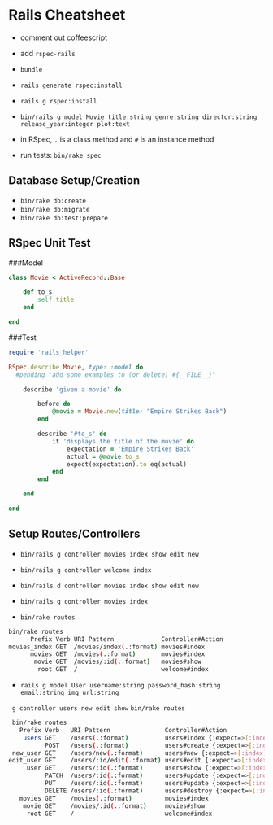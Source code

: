 # Rails Cheatsheet

- comment out coffeescript
- add `rspec-rails`

- `bundle`

- `rails generate rspec:install`
- `rails g rspec:install`

- `bin/rails g model Movie title:string genre:string director:string release_year:integer plot:text`

- in RSpec, `.` is a class method and `#` is an instance method

- run tests: `bin/rake spec`

## Database Setup/Creation
- `bin/rake db:create`
- `bin/rake db:migrate`
- `bin/rake db:test:prepare`

## RSpec Unit Test

###Model
```ruby
class Movie < ActiveRecord::Base

	def to_s
		self.title
	end

end
```

###Test
```ruby
require 'rails_helper'

RSpec.describe Movie, type: :model do
  #pending "add some examples to (or delete) #{__FILE__}"

	describe 'given a movie' do

		before do
			@movie = Movie.new(title: "Empire Strikes Back")
		end

		describe '#to_s' do
			it 'displays the title of the movie' do
				expectation = 'Empire Strikes Back'
				actual = @movie.to_s
				expect(expectation).to eq(actual)
			end
		end

	end

end
```


## Setup Routes/Controllers
- `bin/rails g controller movies index show edit new`
- `bin/rails g controller welcome index`

- `bin/rails d controller movies index show edit new`
- `bin/rails g controller movies index`
- `bin/rake routes`

```bash
bin/rake routes
      Prefix Verb URI Pattern             Controller#Action
movies_index GET  /movies/index(.:format) movies#index
      movies GET  /movies(.:format)       movies#index
       movie GET  /movies/:id(.:format)   movies#show
        root GET  /                       welcome#index
```

- `rails g model User username:string password_hash:string email:string img_url:string`

` g controller users new edit show`
`bin/rake routes`
```bash
 bin/rake routes
   Prefix Verb   URI Pattern               Controller#Action
    users GET    /users(.:format)          users#index {:expect=>[:index]}
          POST   /users(.:format)          users#create {:expect=>[:index]}
 new_user GET    /users/new(.:format)      users#new {:expect=>[:index]}
edit_user GET    /users/:id/edit(.:format) users#edit {:expect=>[:index]}
     user GET    /users/:id(.:format)      users#show {:expect=>[:index]}
          PATCH  /users/:id(.:format)      users#update {:expect=>[:index]}
          PUT    /users/:id(.:format)      users#update {:expect=>[:index]}
          DELETE /users/:id(.:format)      users#destroy {:expect=>[:index]}
   movies GET    /movies(.:format)         movies#index
    movie GET    /movies/:id(.:format)     movies#show
     root GET    /                         welcome#index

```

